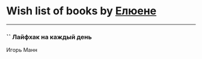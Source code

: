 # Wish list of books by [ Елюене](https://plus.google.com/u/0/110931306939441771638/)
---

### `` Лайфхак на каждый день
Игорь Манн

